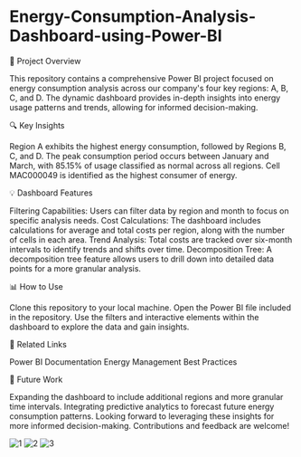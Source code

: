 # Energy-Consumption-Analysis-Dashboard-using-Power-BI
🚀 Project Overview

This repository contains a comprehensive Power BI project focused on energy consumption analysis across our company's four key regions: A, B, C, and D. The dynamic dashboard provides in-depth insights into energy usage patterns and trends, allowing for informed decision-making.


🔍 Key Insights

Region A exhibits the highest energy consumption, followed by Regions B, C, and D.
The peak consumption period occurs between January and March, with 85.15% of usage classified as normal across all regions.
Cell MAC000049 is identified as the highest consumer of energy.

💡 Dashboard Features

Filtering Capabilities: Users can filter data by region and month to focus on specific analysis needs.
Cost Calculations: The dashboard includes calculations for average and total costs per region, along with the number of cells in each area.
Trend Analysis: Total costs are tracked over six-month intervals to identify trends and shifts over time.
Decomposition Tree: A decomposition tree feature allows users to drill down into detailed data points for a more granular analysis.

📊 How to Use

Clone this repository to your local machine.
Open the Power BI file included in the repository.
Use the filters and interactive elements within the dashboard to explore the data and gain insights.

🔗 Related Links

Power BI Documentation
Energy Management Best Practices

🚀 Future Work

Expanding the dashboard to include additional regions and more granular time intervals.
Integrating predictive analytics to forecast future energy consumption patterns.
Looking forward to leveraging these insights for more informed decision-making. Contributions and feedback are welcome!

![1](https://github.com/user-attachments/assets/53d658fe-6c82-4f83-a3c5-1793e4aae722)
![2](https://github.com/user-attachments/assets/351ba4c3-f5df-4530-823e-cec209c99e74)
![3](https://github.com/user-attachments/assets/35466d8e-ab99-47f3-9571-975a385ac14b)




